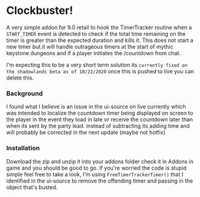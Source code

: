 # Clockbuster!
A very simple addon for 9.0 retail to hook the TimerTracker routine when a `START_TIMER` event is detected to check if the total time remaining on the timer is greater than the expected duration and kills it.  This does not start a new timer but it will handle outrageous timers at the start of mythic keystone dungeons and if a player initiates the /countdown from chat.

I'm expecting this to be a very short term solution its `currently fixed on the shadowlands beta as of 10/22/2020` once this is pushed to live you can delete this.

### Background
I found what I believe is an issue in the ui-source on live currently which was intended to localize the countdown timer being displayed on screen to the player in the event they load in late or receive the countdown later than when its sent by the party lead.  instead of subtracting its adding time and will probably be corrected in the next update (maybe not hotfix)

### Installation
Download the zip and unzip it into your addons folder check it in Addons in game and you should be good to go. If you're worried the code is stupid simple feel free to take a look, I'm using `FreeTimerTrackerTimer()` that I identified in the ui-source to remove the offending timer and passing in the object that's busted.